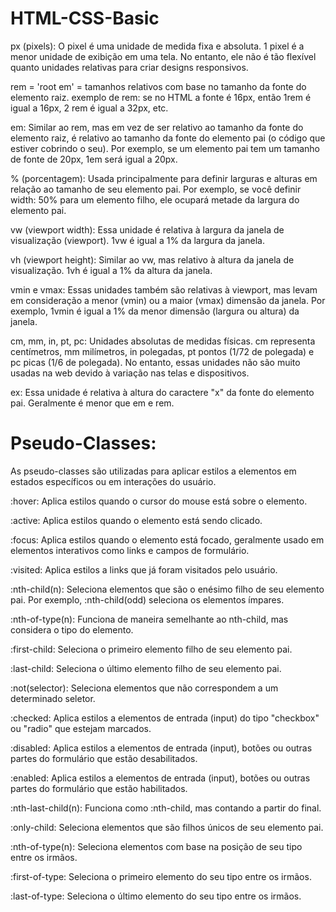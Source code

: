 # HTML-CSS-Basic

px (pixels): O pixel é uma unidade de medida fixa e absoluta. 1 pixel é a menor unidade de exibição em uma tela. No entanto, ele não é tão flexível quanto unidades relativas para criar designs responsivos.

rem = 'root em' = tamanhos relativos com base no tamanho da fonte do elemento raiz.  exemplo de rem: se no HTML a fonte é 16px, então 1rem é igual a 16px, 2 rem é igual a 32px, etc.

em: Similar ao rem, mas em vez de ser relativo ao tamanho da fonte do elemento raiz, é relativo ao tamanho da fonte do elemento pai (o código que estiver cobrindo o seu). Por exemplo, se um elemento pai tem um tamanho de fonte de 20px, 1em será igual a 20px.

% (porcentagem): Usada principalmente para definir larguras e alturas em relação ao tamanho de seu elemento pai. Por exemplo, se você definir width: 50% para um elemento filho, ele ocupará metade da largura do elemento pai.

vw (viewport width): Essa unidade é relativa à largura da janela de visualização (viewport). 1vw é igual a 1% da largura da janela.

vh (viewport height): Similar ao vw, mas relativo à altura da janela de visualização. 1vh é igual a 1% da altura da janela.

vmin e vmax: Essas unidades também são relativas à viewport, mas levam em consideração a menor (vmin) ou a maior (vmax) dimensão da janela. Por exemplo, 1vmin é igual a 1% da menor dimensão (largura ou altura) da janela.

cm, mm, in, pt, pc: Unidades absolutas de medidas físicas. cm representa centímetros, mm milímetros, in polegadas, pt pontos (1/72 de polegada) e pc picas (1/6 de polegada). No entanto, essas unidades não são muito usadas na web devido à variação nas telas e dispositivos.

ex: Essa unidade é relativa à altura do caractere "x" da fonte do elemento pai. Geralmente é menor que em e rem.

# Pseudo-Classes:

As pseudo-classes são utilizadas para aplicar estilos a elementos em estados específicos ou em interações do usuário.

:hover: Aplica estilos quando o cursor do mouse está sobre o elemento.

:active: Aplica estilos quando o elemento está sendo clicado.

:focus: Aplica estilos quando o elemento está focado, geralmente usado em elementos interativos como links e campos de formulário.

:visited: Aplica estilos a links que já foram visitados pelo usuário.

:nth-child(n): Seleciona elementos que são o enésimo filho de seu elemento pai. Por exemplo, :nth-child(odd) seleciona os elementos ímpares.

:nth-of-type(n): Funciona de maneira semelhante ao nth-child, mas considera o tipo do elemento.

:first-child: Seleciona o primeiro elemento filho de seu elemento pai.

:last-child: Seleciona o último elemento filho de seu elemento pai.

:not(selector): Seleciona elementos que não correspondem a um determinado seletor.

:checked: Aplica estilos a elementos de entrada (input) do tipo "checkbox" ou "radio" que estejam marcados.

:disabled: Aplica estilos a elementos de entrada (input), botões ou outras partes do formulário que estão desabilitados.

:enabled: Aplica estilos a elementos de entrada (input), botões ou outras partes do formulário que estão habilitados.

:nth-last-child(n): Funciona como :nth-child, mas contando a partir do final.

:only-child: Seleciona elementos que são filhos únicos de seu elemento pai.

:nth-of-type(n): Seleciona elementos com base na posição de seu tipo entre os irmãos.

:first-of-type: Seleciona o primeiro elemento do seu tipo entre os irmãos.

:last-of-type: Seleciona o último elemento do seu tipo entre os irmãos.

